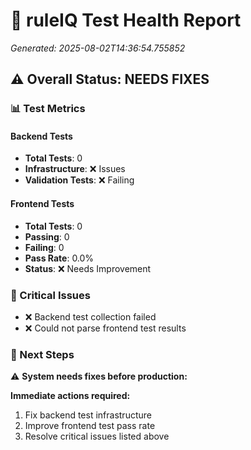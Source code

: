 # 🚀 ruleIQ Test Health Report
*Generated: 2025-08-02T14:36:54.755852*

## ⚠️ Overall Status: NEEDS FIXES

### 📊 Test Metrics

#### Backend Tests
- **Total Tests**: 0
- **Infrastructure**: ❌ Issues
- **Validation Tests**: ❌ Failing

#### Frontend Tests  
- **Total Tests**: 0
- **Passing**: 0
- **Failing**: 0
- **Pass Rate**: 0.0%
- **Status**: ❌ Needs Improvement

### 🚨 Critical Issues
- ❌ Backend test collection failed
- ❌ Could not parse frontend test results

### 🎯 Next Steps

⚠️ **System needs fixes before production:**

**Immediate actions required:**
1. Fix backend test infrastructure
2. Improve frontend test pass rate
3. Resolve critical issues listed above
